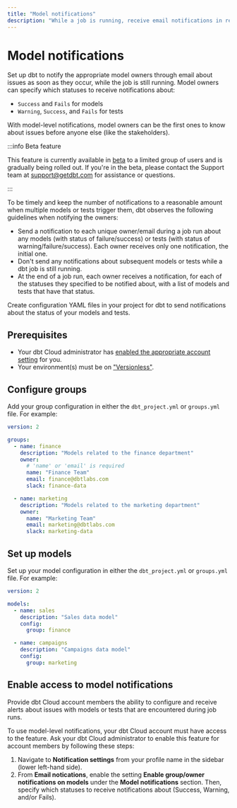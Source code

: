 ```yaml
---
title: "Model notifications"
description: "While a job is running, receive email notifications in real time about any issues with your models and tests. "
---
```


# Model notifications <Lifecycle status="beta" />

Set up dbt to notify the appropriate model owners through email about issues as soon as they occur, while the job is still running. Model owners can specify which statuses to receive notifications about: 

- `Success` and `Fails` for models
- `Warning`, `Success`, and `Fails` for tests

With model-level notifications, model owners can be the first ones to know about issues before anyone else (like the stakeholders). 

:::info Beta feature

This feature is currently available in [beta](/docs/dbt-versions/product-lifecycles#dbt-cloud) to a limited group of users and is gradually being rolled out. If you're in the beta, please contact the Support team at support@getdbt.com for assistance or questions.

:::

To be timely and keep the number of notifications to a reasonable amount when multiple models or tests trigger them, dbt observes the following guidelines when notifying the owners:  

- Send a notification to each unique owner/email during a job run about any models (with status of failure/success) or tests (with status of warning/failure/success). Each owner receives only one notification, the initial one.
- Don't send any notifications about subsequent models or tests while a dbt job is still running.
- At the end of a job run, each owner receives a notification, for each of the statuses they specified to be notified about, with a list of models and tests that have that status. 

Create configuration YAML files in your project for dbt to send notifications about the status of your models and tests.

## Prerequisites
- Your dbt Cloud administrator has [enabled the appropriate account setting](#enable-access-to-model-notifications) for you.
- Your environment(s) must be on ["Versionless"](/docs/dbt-versions/versionless-cloud). 


## Configure groups

Add your group configuration in either the `dbt_project.yml` or `groups.yml` file. For example: 

```yml
version: 2

groups:
  - name: finance
    description: "Models related to the finance department"
    owner:
      # 'name' or 'email' is required
      name: "Finance Team"
      email: finance@dbtlabs.com
      slack: finance-data

  - name: marketing
    description: "Models related to the marketing department"
    owner:
      name: "Marketing Team"
      email: marketing@dbtlabs.com
      slack: marketing-data
```

## Set up models

Set up your model configuration in either the `dbt_project.yml` or `groups.yml` file. For example: 

```yml
version: 2

models:
  - name: sales
    description: "Sales data model"
    config:
      group: finance

  - name: campaigns
    description: "Campaigns data model"
    config:
      group: marketing

```

## Enable access to model notifications 

Provide dbt Cloud account members the ability to configure and receive alerts about issues with models or tests that are encountered during job runs.  

To use model-level notifications, your dbt Cloud account must have access to the feature. Ask your dbt Cloud administrator to enable this feature for account members by following these steps:

1. Navigate to **Notification settings** from your profile name in the sidebar (lower left-hand side). 
1. From **Email notications**, enable the setting **Enable group/owner notifications on models** under the **Model notifications** section. Then, specify which statuses to receive notifications about (Success, Warning, and/or Fails). 

  <Lightbox src="/img/docs/dbt-cloud/example-enable-model-notifications.png" title="Example of the setting Enable group/owner notifications on models" /> 
